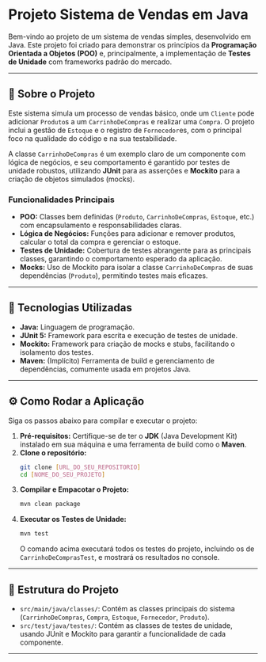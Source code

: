 # Projeto Sistema de Vendas em Java

Bem-vindo ao projeto de um sistema de vendas simples, desenvolvido em Java. Este projeto foi criado para demonstrar os princípios da **Programação Orientada a Objetos (POO)** e, principalmente, a implementação de **Testes de Unidade** com frameworks padrão do mercado.

---

## 📖 Sobre o Projeto

Este sistema simula um processo de vendas básico, onde um `Cliente` pode adicionar `Produto`s a um `CarrinhoDeCompras` e realizar uma `Compra`. O projeto inclui a gestão de `Estoque` e o registro de `Fornecedor`es, com o principal foco na qualidade do código e na sua testabilidade.

A classe `CarrinhoDeCompras` é um exemplo claro de um componente com lógica de negócios, e seu comportamento é garantido por testes de unidade robustos, utilizando **JUnit** para as asserções e **Mockito** para a criação de objetos simulados (mocks).

### Funcionalidades Principais

* **POO:** Classes bem definidas (`Produto`, `CarrinhoDeCompras`, `Estoque`, etc.) com encapsulamento e responsabilidades claras.
* **Lógica de Negócios:** Funções para adicionar e remover produtos, calcular o total da compra e gerenciar o estoque.
* **Testes de Unidade:** Cobertura de testes abrangente para as principais classes, garantindo o comportamento esperado da aplicação.
* **Mocks:** Uso de Mockito para isolar a classe `CarrinhoDeCompras` de suas dependências (`Produto`), permitindo testes mais eficazes.

---

## 🚀 Tecnologias Utilizadas

* **Java:** Linguagem de programação.
* **JUnit 5:** Framework para escrita e execução de testes de unidade.
* **Mockito:** Framework para criação de mocks e stubs, facilitando o isolamento dos testes.
* **Maven:** (Implícito) Ferramenta de build e gerenciamento de dependências, comumente usada em projetos Java.

---

## ⚙️ Como Rodar a Aplicação

Siga os passos abaixo para compilar e executar o projeto:

1.  **Pré-requisitos:** Certifique-se de ter o **JDK** (Java Development Kit) instalado em sua máquina e uma ferramenta de build como o **Maven**.
2.  **Clone o repositório:**
    ```bash
    git clone [URL_DO_SEU_REPOSITORIO]
    cd [NOME_DO_SEU_PROJETO]
    ```
3.  **Compilar e Empacotar o Projeto:**
    ```bash
    mvn clean package
    ```
4.  **Executar os Testes de Unidade:**
    ```bash
    mvn test
    ```
    O comando acima executará todos os testes do projeto, incluindo os de `CarrinhoDeComprasTest`, e mostrará os resultados no console.

---

## 📂 Estrutura do Projeto

* `src/main/java/classes/`: Contém as classes principais do sistema (`CarrinhoDeCompras`, `Compra`, `Estoque`, `Fornecedor`, `Produto`).
* `src/test/java/testes/`: Contém as classes de testes de unidade, usando JUnit e Mockito para garantir a funcionalidade de cada componente.

---